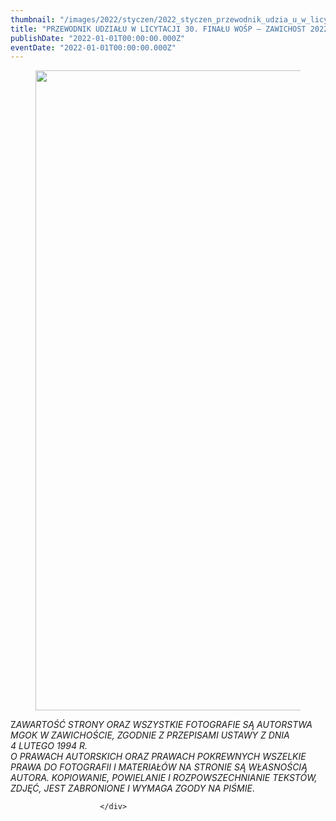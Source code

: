 ```yaml
---
thumbnail: "/images/2022/styczen/2022_styczen_przewodnik_udzia_u_w_licytacji_30_fina_u_wo_p_zawichost_2022_2022_01_przewodnik_udzia_u_w_licytacji_30_fina_u_wo_p_zawichost_2022_Sie-ma-1-724x1024.jpg"
title: "PRZEWODNIK UDZIAŁU W LICYTACJI 30. FINAŁU WOŚP – ZAWICHOST 2022"
publishDate: "2022-01-01T00:00:00.000Z"
eventDate: "2022-01-01T00:00:00.000Z"
---
```


<div class="entry-content">
							
							
<figure class="wp-block-image size-large"><a href="http://mgok-zawichost.pl/wp-content/uploads/2022/02/Sie-ma-1.jpg"><img fetchpriority="high" decoding="async" width="724" height="1024" src="/images/2022/styczen/2022_styczen_przewodnik_udzia_u_w_licytacji_30_fina_u_wo_p_zawichost_2022_2022_01_przewodnik_udzia_u_w_licytacji_30_fina_u_wo_p_zawichost_2022_Sie-ma-1-724x1024.jpg" alt="" class="wp-image-8396" srcset="/images/2022/styczen/2022_styczen_przewodnik_udzia_u_w_licytacji_30_fina_u_wo_p_zawichost_2022_2022_01_przewodnik_udzia_u_w_licytacji_30_fina_u_wo_p_zawichost_2022_Sie-ma-1-724x1024.jpg 724w, /images/2022/styczen/Sie-ma-1-212x300.jpg 212w, /images/2022/styczen/Sie-ma-1-768x1086.jpg 768w, /images/2022/styczen/Sie-ma-1-1086x1536.jpg 1086w, /images/2022/styczen/Sie-ma-1-1448x2048.jpg 1448w, /images/2022/styczen/Sie-ma-1.jpg 1654w" sizes="(max-width: 724px) 100vw, 724px"></a></figure>



<p>Z<em>AWARTOŚĆ STRONY ORAZ WSZYSTKIE FOTOGRAFIE SĄ AUTORSTWA MGOK W ZAWICHOŚCIE, ZGODNIE Z PRZEPISAMI USTAWY Z DNIA&nbsp;</em><br><em>4 LUTEGO 1994 R.<br>O PRAWACH AUTORSKICH ORAZ PRAWACH POKREWNYCH WSZELKIE PRAWA DO FOTOGRAFII I MATERIAŁÓW NA STRONIE SĄ WŁASNOŚCIĄ AUTORA. KOPIOWANIE, POWIELANIE I ROZPOWSZECHNIANIE TEKSTÓW, ZDJĘĆ, JEST ZABRONIONE I WYMAGA ZGODY NA PIŚMIE</em>.</p>
						
						</div>
